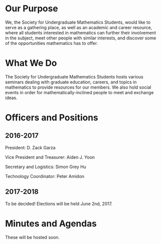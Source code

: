 # Our Purpose
We, the Society for Undergraduate Mathematics Students, would like to serve as a gathering place, as well as an academic and career resource, where all students interested in mathematics can further their involvement in the subject, meet other people with similar interests, and discover some of the opportunities mathematics has to offer.

# What We Do
The Society for Undergraduate Mathematics Students hosts various seminars dealing with graduate education, careers, and topics in mathematics to provide resources for our members. We also hold social events in order for mathematically-inclined people to meet and exchange ideas.


# Officers and Positions
## 2016-2017

President: D. Zack Garza

Vice President and Treasurer: Aiden J. Yoon

Secretary and Logistics: Simon Grey Hu

Technology Coordinator: Peter Amidon

## 2017-2018
To be decided! Elections will be held June 2nd, 2017.

# Minutes and Agendas
These will be hosted soon.
